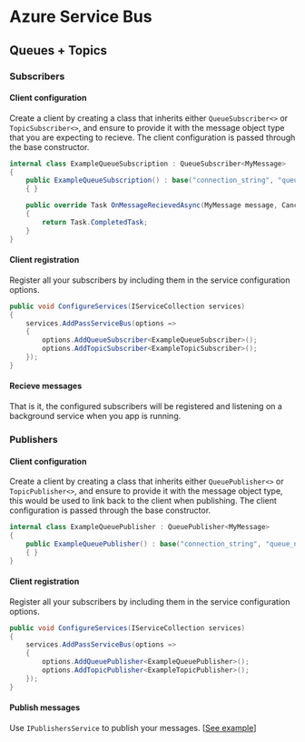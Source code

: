 # Azure Service Bus

## Queues + Topics

### Subscribers

#### Client configuration

Create a client by creating a class that inherits either `QueueSubscriber<>` or `TopicSubscriber<>`, and ensure to provide it with the message object type that you are expecting to recieve. The client configuration is passed through the base constructor.

```csharp
internal class ExampleQueueSubscription : QueueSubscriber<MyMessage>
{
	public ExampleQueueSubscription() : base("connection_string", "queue_name")
	{ }

	public override Task OnMessageRecievedAsync(MyMessage message, CancellationToken cancellationToken)
	{
		return Task.CompletedTask;
	}
}
```

#### Client registration

Register all your subscribers by including them in the service configuration options.

```csharp
public void ConfigureServices(IServiceCollection services)
{
	services.AddPassServiceBus(options =>
	{
		options.AddQueueSubscriber<ExampleQueueSubscriber>();
		options.AddTopicSubscriber<ExampleTopicSubscriber>();
	});
}
```

#### Recieve messages

That is it, the configured subscribers will be registered and listening on a background service when you app is running.

### Publishers

#### Client configuration

Create a client by creating a class that inherits either `QueuePublisher<>` or `TopicPublisher<>`, and ensure to provide it with the message object type, this would be used to link back to the client when publishing. The client configuration is passed through the base constructor.

```csharp
internal class ExampleQueuePublisher : QueuePublisher<MyMessage>
{
	public ExampleQueuePublisher() : base("connection_string", "queue_name")
	{ }
}
```

#### Client registration

Register all your subscribers by including them in the service configuration options.

```csharp
public void ConfigureServices(IServiceCollection services)
{
	services.AddPassServiceBus(options =>
	{
		options.AddQueuePublisher<ExampleQueuePublisher>();
		options.AddTopicPublisher<ExampleTopicPublisher>();
	});
}
```

#### Publish messages

Use `IPublishersService` to publish your messages. [[See example](../publishing)]

